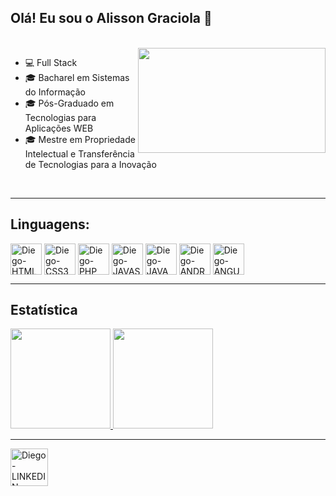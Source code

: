 ## Olá! Eu sou o Alisson Graciola 👋
<br>

 <img align="right" width="300" height="168" src="https://c.tenor.com/GfSX-u7VGM4AAAAC/coding.gif">
 
- 💻 Full Stack
- 🎓 Bacharel em Sistemas do Informação
- 🎓 Pós-Graduado em Tecnologias para Aplicações WEB
- 🎓 Mestre em Propriedade Intelectual e Transferência de Tecnologias para a Inovação
<br>
<hr>

## Linguagens:  
<div style="display inline_block">
<img align="center" alt="Diego-HTML" height="50" width"40" src="https://cdn.jsdelivr.net/gh/devicons/devicon/icons/html5/html5-plain-wordmark.svg">
<img align="center" alt="Diego-CSS3" height="50" width"40" src="https://cdn.jsdelivr.net/gh/devicons/devicon/icons/css3/css3-plain-wordmark.svg">
<img align="center" alt="Diego-PHP" height="50" width"40" src="https://cdn.jsdelivr.net/gh/devicons/devicon/icons/php/php-plain.svg">
<img align="center" alt="Diego-JAVASCRIPT" height="50" width"40" src="https://cdn.jsdelivr.net/gh/devicons/devicon/icons/javascript/javascript-plain.svg">
<img align="center" alt="Diego-JAVA" height="50" width"40" src="https://cdn.jsdelivr.net/gh/devicons/devicon/icons/java/java-original-wordmark.svg">
<img align="center" alt="Diego-ANDROID" height="50" width"40" src="https://cdn.jsdelivr.net/gh/devicons/devicon/icons/android/android-original-wordmark.svg">
<img align="center" alt="Diego-ANGULAR" height="50" width"40" src="https://cdn.jsdelivr.net/gh/devicons/devicon/icons/angularjs/angularjs-plain-wordmark.svg">
</div>
<hr>

## Estatística

 <div>
  <a href="https://github.com/diegomadureira2007">
  <img height="160em" src="https://github-readme-stats.vercel.app/api?username=diegomadureira2007&show_icons=true&theme=dark&include_all_commits=true&count_private=true">
  <img height="160em" src="https://github-readme-stats.vercel.app/api/top-langs/?username=diegomadureira2007&layout=compact&theme=dark">
 </a>
</div>
  <hr>
 <a href="https://www.linkedin.com/in/di%C3%AAgo-r-madureira-19025711b/" target="_blank">
  <img align="center" alt="Diego-LINKEDIN" height="60" width"40" src="https://cdn.jsdelivr.net/gh/devicons/devicon/icons/linkedin/linkedin-original.svg" target="_blank">
 </a>
 
